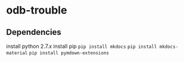 # odb-trouble

## Dependencies

install python 2.7.x
install pip
`pip install mkdocs`
`pip install mkdocs-material`
`pip install pymdown-extensions`